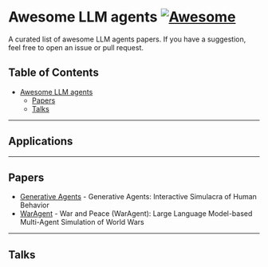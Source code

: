 # Awesome LLM agents [![Awesome](https://cdn.rawgit.com/sindresorhus/awesome/d7305f38d29fed78fa85652e3a63e154dd8e8829/media/badge.svg)](https://github.com/sindresorhus/awesome)

A curated list of awesome LLM agents papers. If you have a suggestion, feel free to open an issue or pull request.

## Table of Contents
- [Awesome LLM agents](#awesome-llm-agents)
    - [Papers](#papers)
    - [Talks](#talks)

---
## Applications



---
## Papers

* [Generative Agents](https://arxiv.org/abs/2304.03442) - Generative Agents: Interactive Simulacra of Human Behavior
* [WarAgent](https://arxiv.org/pdf/2311.17227.pdf) - War and Peace (WarAgent): Large Language Model-based Multi-Agent Simulation of World Wars

---
## Talks